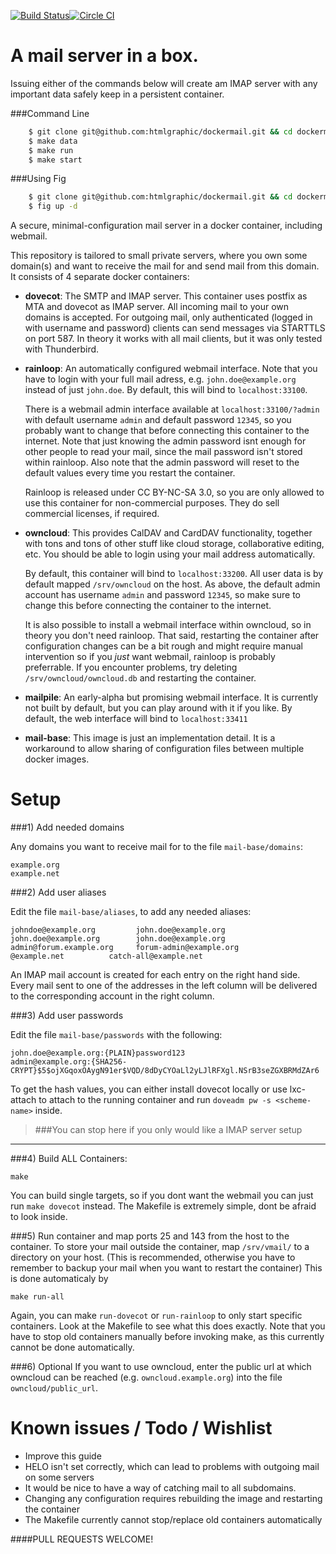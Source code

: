 [![Build Status](https://api.shippable.com/projects/54b200441cda23c2985c89a2/badge?branchName=develop)](https://app.shippable.com/projects/54b200441cda23c2985c89a2/builds/latest)[![Circle CI](https://circleci.com/gh/htmlgraphic/Mail-Server/tree/develop.svg?style=svg&circle-token=f6aa2aeba9a663c714d5b2da1af9554c5afc086a)](https://circleci.com/gh/htmlgraphic/Mail-Server/tree/develop)

A mail server in a box.
==========

Issuing either of the commands below will create am IMAP server with any important data safely keep in a persistent container. 

###Command Line
```bash
    $ git clone git@github.com:htmlgraphic/dockermail.git && cd dockermail
    $ make data
    $ make run
    $ make start
```

###Using Fig
```bash
    $ git clone git@github.com:htmlgraphic/dockermail.git && cd dockermail
    $ fig up -d
```


A secure, minimal-configuration mail server in a docker container, including webmail.

This repository is tailored to small private servers, where you own some domain(s) and
want to receive the mail for and send mail from this domain. It consists of 4 separate docker containers:

 - **dovecot**:  The SMTP and IMAP server. This container uses postfix as MTA and dovecot as IMAP server.
    All incoming mail to your own domains is accepted. For outgoing mail, only authenticated (logged in with username and password)
    clients can send messages via STARTTLS on port 587. In theory it works with all mail clients, but it was only tested with Thunderbird.

 - **rainloop**: An automatically configured webmail interface. Note that you have to login with your full mail adress, 
   e.g. `john.doe@example.org` instead of just `john.doe`. By default, this will bind to `localhost:33100`.

   There is a webmail admin interface available at `localhost:33100/?admin` with
   default username `admin` and default password `12345`, so you probably want to change that before connecting this container to
   the internet. Note that just knowing the admin password isnt enough for other people to read your mail, since the mail password
   isn't stored within rainloop. Also note that the admin 
   password will reset to the default values every time you restart the container.
    
   Rainloop is released under CC BY-NC-SA 3.0, so you are only allowed to use this container for non-commercial purposes. They do
   sell commercial licenses, if required.

 - **owncloud**: This provides CalDAV and CardDAV functionality, together with tons and tons of other stuff like cloud storage,
   collaborative editing, etc. You should be able to login using your mail address automatically.

   By default, this container will bind to `localhost:33200`.
   All user data is by default mapped `/srv/owncloud` on the host.
   As above, the default admin account has username `admin` and password `12345`, so make sure to change this before connecting the container to the internet.
   
   It is also possible to install a webmail interface within owncloud, so in theory you don't need rainloop.
   That said, restarting the container after configuration changes
   can be a bit rough and might require manual intervention so if you *just* want webmail, rainloop is probably preferrable.
   If you encounter problems, try deleting `/srv/owncloud/owncloud.db` and restarting the container.

 - **mailpile**: An early-alpha but promising webmail interface. It is currently not built by default, 
   but you can play around with it if you like. By default, the web interface will bind to `localhost:33411`


 - **mail-base**: This image is just an implementation detail. It is a workaround to allow sharing of configuration files between multiple docker images. 



Setup
=====


###1) Add needed domains 

Any domains you want to receive mail for to the file `mail-base/domains`:

    example.org
    example.net

###2) Add user aliases 

Edit the file `mail-base/aliases`, to add any needed aliases:

    johndoe@example.org         john.doe@example.org
    john.doe@example.org        john.doe@example.org
    admin@forum.example.org     forum-admin@example.org
    @example.net          catch-all@example.net

An IMAP mail account is created for each entry on the right hand side.
Every mail sent to one of the addresses in the left column will
be delivered to the corresponding account in the right column.

###3) Add user passwords

Edit the file `mail-base/passwords` with the following:

    john.doe@example.org:{PLAIN}password123
    admin@example.org:{SHA256-CRYPT}$5$ojXGqoxOAygN91er$VQD/8dDyCYOaLl2yLJlRFXgl.NSrB3seZGXBRMdZAr6

To get the hash values, you can either install dovecot locally or use lxc-attach to attach to the running
container and run `doveadm pw -s <scheme-name>` inside.

>###You can stop here if you only would like a IMAP server setup

---

###4) Build ALL Containers:

    make

You can build single targets, so if you dont want the webmail you can just run `make dovecot` instead. The Makefile is
extremely simple, dont be afraid to look inside.

###5) Run container and map ports 25 and 143 from the host to the container.
   To store your mail outside the container, map `/srv/vmail/` to
   a directory on your host. (This is recommended, otherwise
   you have to remember to backup your mail when you want to restart the container)
   This is done automaticaly by

    make run-all

   Again, you can make `run-dovecot` or `run-rainloop` to only start specific containers. Look 
   at the Makefile to see what this does exactly. Note that you have to stop old containers
   manually before invoking make, as this currently cannot be done automatically.

###6) Optional
If you want to use owncloud, enter the public url at which owncloud can be reached (e.g. `owncloud.example.org`) into the file `owncloud/public_url`.



Known issues / Todo / Wishlist
==============================
- Improve this guide
- HELO isn't set correctly, which can lead to problems with outgoing mail on some servers
- It would be nice to have a way of catching mail to all subdomains.
- Changing any configuration requires rebuilding the image and restarting the container
- The Makefile currently cannot stop/replace old containers automatically



####PULL REQUESTS WELCOME!
